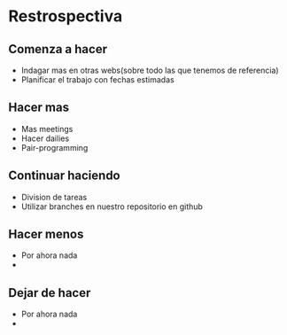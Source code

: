 # Restrospectiva

## Comenza a hacer
-  Indagar mas en otras webs(sobre todo las que tenemos de referencia) 
-  Planificar el trabajo con fechas estimadas
## Hacer mas 
-  Mas meetings
-  Hacer dailies
-  Pair-programming
## Continuar haciendo
-  Division de tareas
-  Utilizar branches en nuestro repositorio en github
## Hacer menos
-  Por ahora nada
-
## Dejar de hacer 
-  Por ahora nada
-
